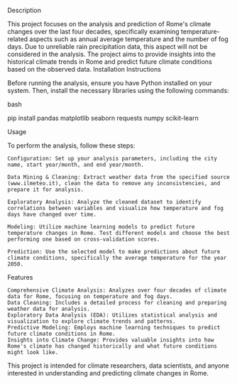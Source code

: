 Description

This project focuses on the analysis and prediction of Rome's climate changes over the last four decades, specifically examining temperature-related aspects such as annual average temperature and the number of fog days. Due to unreliable rain precipitation data, this aspect will not be considered in the analysis. The project aims to provide insights into the historical climate trends in Rome and predict future climate conditions based on the observed data.
Installation Instructions

Before running the analysis, ensure you have Python installed on your system. Then, install the necessary libraries using the following commands:

bash

pip install pandas matplotlib seaborn requests numpy scikit-learn

Usage

To perform the analysis, follow these steps:

    Configuration: Set up your analysis parameters, including the city name, start year/month, and end year/month.

    Data Mining & Cleaning: Extract weather data from the specified source (www.ilmeteo.it), clean the data to remove any inconsistencies, and prepare it for analysis.

    Exploratory Analysis: Analyze the cleaned dataset to identify correlations between variables and visualize how temperature and fog days have changed over time.

    Modeling: Utilize machine learning models to predict future temperature changes in Rome. Test different models and choose the best performing one based on cross-validation scores.

    Prediction: Use the selected model to make predictions about future climate conditions, specifically the average temperature for the year 2050.

Features

    Comprehensive Climate Analysis: Analyzes over four decades of climate data for Rome, focusing on temperature and fog days.
    Data Cleaning: Includes a detailed process for cleaning and preparing weather data for analysis.
    Exploratory Data Analysis (EDA): Utilizes statistical analysis and visualization to explore climate trends and patterns.
    Predictive Modeling: Employs machine learning techniques to predict future climate conditions in Rome.
    Insights into Climate Change: Provides valuable insights into how Rome's climate has changed historically and what future conditions might look like.

This project is intended for climate researchers, data scientists, and anyone interested in understanding and predicting climate changes in Rome.
